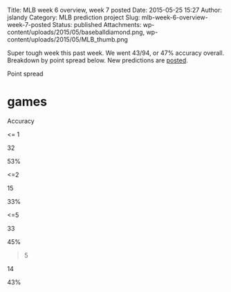 Title: MLB week 6 overview, week 7 posted
Date: 2015-05-25 15:27
Author: jslandy
Category: MLB prediction project
Slug: mlb-week-6-overview-week-7-posted
Status: published
Attachments: wp-content/uploads/2015/05/baseballdiamond.png, wp-content/uploads/2015/05/MLB_thumb.png

Super tough week this past week. We went 43/94, or 47% accuracy overall. Breakdown by point spread below. New predictions are [posted](http://efavdb.com/weekly-mlb-predictions/).

Point spread

# games

Accuracy

<= 1

32

53%

<=2

15

33%

<=5

33

45%

>5

14

43%

  

